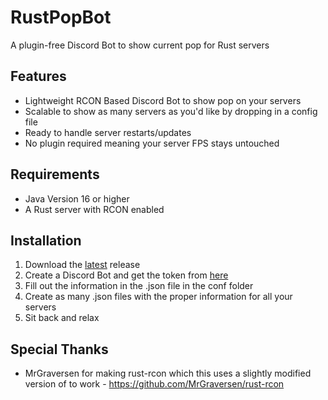 # RustPopBot
A plugin-free Discord Bot to show current pop for Rust servers

## Features
* Lightweight RCON Based Discord Bot to show pop on your servers
* Scalable to show as many servers as you'd like by dropping in a config file
* Ready to handle server restarts/updates
* No plugin required meaning your server FPS stays untouched

## Requirements
* Java Version 16 or higher
* A Rust server with RCON enabled

## Installation
1. Download the [latest](https://github.com/BurntRouter/RustPopBot/releases/latest) release
2. Create a Discord Bot and get the token from [here](https://discord.com/developers/applications)
3. Fill out the information in the .json file in the conf folder
4. Create as many .json files with the proper information for all your servers
5. Sit back and relax

## Special Thanks
* MrGraversen for making rust-rcon which this uses a slightly modified version of to work - https://github.com/MrGraversen/rust-rcon
